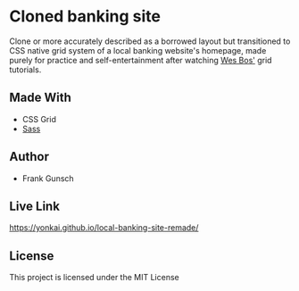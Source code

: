# Cloned banking site
Clone or more accurately described as a borrowed layout but transitioned to CSS native grid system of a local banking website's homepage, made purely for practice and self-entertainment after watching [Wes Bos'](https://cssgrid.io) grid tutorials.

## Made With
* CSS Grid
* [Sass](http://sass-lang.com)

## Author
* Frank Gunsch

## Live Link
 https://yonkai.github.io/local-banking-site-remade/
 
## License
This project is licensed under the MIT License
